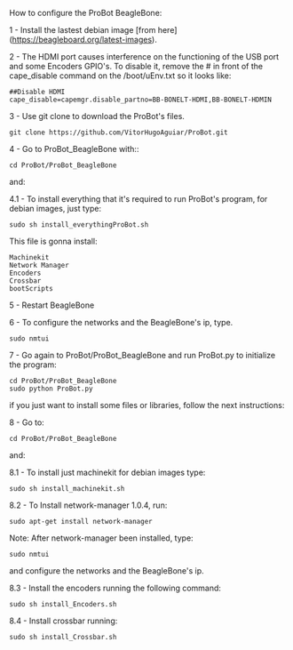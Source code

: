 How to configure the ProBot BeagleBone:

1 - Install the lastest debian image [from here]
(https://beagleboard.org/latest-images). 

2 - The HDMI port causes interference on the functioning of the USB port and some Encoders GPIO's. To disable it, remove the # in front of the cape_disable command on the /boot/uEnv.txt so it looks like: 

    ##Disable HDMI
    cape_disable=capemgr.disable_partno=BB-BONELT-HDMI,BB-BONELT-HDMIN

3 - Use git clone to download the ProBot's files.
	
	git clone https://github.com/VitorHugoAguiar/ProBot.git

4  - Go to ProBot_BeagleBone with::
	
	cd ProBot/ProBot_BeagleBone
and:

4.1 - To install everything that it's required to run ProBot's program, for debian images, just type:

	sudo sh install_everythingProBot.sh

This file is gonna install:

	Machinekit
	Network Manager
	Encoders
	Crossbar
	bootScripts

5 - Restart BeagleBone

6 - To configure the networks and the BeagleBone's ip, type.

	sudo nmtui	

7 - Go again to ProBot/ProBot_BeagleBone and run ProBot.py to initialize the program:

	cd ProBot/ProBot_BeagleBone
	sudo python ProBot.py
	
if you just want to install some files or libraries, follow the next instructions:

8 - Go to:

	cd ProBot/ProBot_BeagleBone

and:

8.1 - To install just machinekit for debian images type:
	
	sudo sh install_machinekit.sh

8.2 - To Install network-manager 1.0.4, run:

	sudo apt-get install network-manager

Note: After network-manager been installed, type:
	
	sudo nmtui
	
and configure the networks and the BeagleBone's ip.

8.3 -  Install the encoders running the following command:

	sudo sh install_Encoders.sh
	
8.4 -  Install crossbar running:

	sudo sh install_Crossbar.sh
